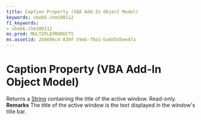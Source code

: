 ```yaml
---
title: Caption Property (VBA Add-In Object Model)
keywords: vbob6.chm100112
f1_keywords:
- vbob6.chm100112
ms.prod: MULTIPLEPRODUCTS
ms.assetid: 2b6696c4-830f-59eb-70a1-badd5d5ee47a
---
```



# Caption Property (VBA Add-In Object Model)



Returns a [String](vbe-glossary.md) containing the title of the active window. Read-only.
 **Remarks**
The title of the active window is the text displayed in the window's title bar.

